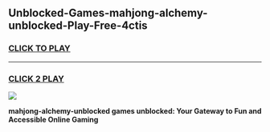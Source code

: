 
## Unblocked-Games-mahjong-alchemy-unblocked-Play-Free-4ctis
<h3>
<a href="https://premium76.site?title=mahjong-alchemy-unblocked&ref=10A">CLICK TO PLAY</a></h3>
<hr>

<h3>
<a href="https://premium76.site?title=mahjong-alchemy-unblocked&ref=10A">CLICK 2 PLAY</a>
  
</h3>

<a href="https://premium76.site?title=mahjong-alchemy-unblocked&ref=10A"><img src="https://clearcache.store/games.png"></a>


**mahjong-alchemy-unblocked games unblocked: Your Gateway to Fun and Accessible Online Gaming**
